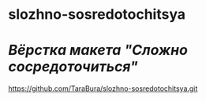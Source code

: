 # slozhno-sosredotochitsya
# *Вёрстка макета "Сложно сосредоточиться"*
https://github.com/TaraBura/slozhno-sosredotochitsya.git
